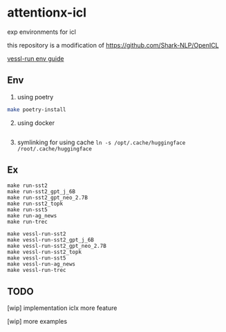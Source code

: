 # attentionx-icl

exp environments for icl

this repository is a modification of https://github.com/Shark-NLP/OpenICL

[vessl-run env guide](https://www.notion.so/minchan0502/vessl-run-env-guide-620e400e19754fcdb6819773f818318c)

## Env

1. using poetry 
```bash
make poetry-install
```

2. using docker
```bash
```

3. symlinking for using cache ```ln -s /opt/.cache/huggingface /root/.cache/huggingface```


## Ex

```
make run-sst2
make run-sst2_gpt_j_6B
make run-sst2_gpt_neo_2.7B
make run-sst2_topk
make run-sst5
make run-ag_news
make run-trec
```

```
make vessl-run-sst2
make vessl-run-sst2_gpt_j_6B
make vessl-run-sst2_gpt_neo_2.7B
make vessl-run-sst2_topk
make vessl-run-sst5
make vessl-run-ag_news
make vessl-run-trec
```


## TODO

[wip] implementation iclx more feature

[wip] more examples
